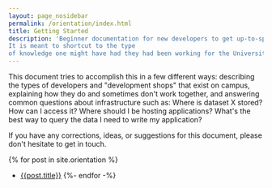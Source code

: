 ```yaml
---
layout: page_nosidebar
permalink: /orientation/index.html
title: Getting Started
description: 'Beginner documentation for new developers to get up-to-speed on what they should know working at UC Davis. 
It is meant to shortcut to the type
of knowledge one might have had they had been working for the University for a decade or two.'
---
```


This document tries to accomplish this in a few different ways: describing
the types of developers and "development shops" that exist on campus,
explaining how they do and sometimes don't work together, and answering
common questions about infrastructure such as: Where is dataset X stored? How can I access
it? Where should I be hosting applications? What's the best way to query the data I need to write my application?

If you have any corrections, ideas, or suggestions for this document, please
don't hesitate to get in touch.

{% for post in site.orientation %}
* [{{post.title}}]({{post.url}})
{%- endfor -%}
